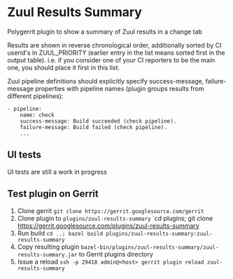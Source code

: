 # Zuul Results Summary

Polygerrit plugin to show a summary of Zuul results in a change tab

Results are shown in reverse chronological order, additionally sorted
by CI userid's in ZUUL_PRIORITY (earlier entry in the list means
sorted first in the output table).  i.e. if you consider one of your
CI reporters to be the main one, you should place it first in this
list.

Zuul pipeline definitions should explicitly specify success-message,
failure-message properties with pipeline names (plugin groups
results from different pipelines):

```
- pipeline:
    name: check
    success-message: Build succeeded (check pipeline).
    failure-message: Build failed (check pipeline).
    ...
```

## UI tests

UI tests are still a work in progress

## Test plugin on Gerrit

1. Clone gerrit `git clone https://gerrit.googlesource.com/gerrit`
1. Clone plugin to `plugins/zuul-results-summary` `cd plugins; git clone https://gerrit.googlesource.com/plugins/zuul-results-summary
1. Run build `cd ..; bazel build plugins/zuul-results-summary:zuul-results-summary`
1. Copy resulting plugin `bazel-bin/plugins/zuul-results-summary/zuul-results-summary.jar` to Gerrit plugins directory
1. Issue a reload `ssh -p 29418 admin@<host> gerrit plugin reload zuul-results-summary`
